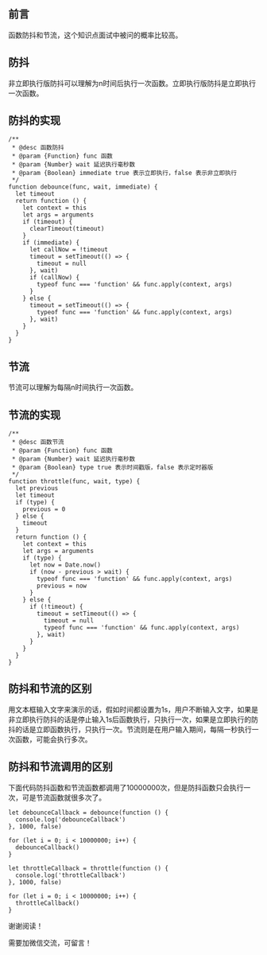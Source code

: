 ## 前言

函数防抖和节流，这个知识点面试中被问的概率比较高。

## 防抖

非立即执行版防抖可以理解为n时间后执行一次函数。立即执行版防抖是立即执行一次函数。

## 防抖的实现

```
/**
 * @desc 函数防抖
 * @param {Function} func 函数
 * @param {Number} wait 延迟执行毫秒数
 * @param {Boolean} immediate true 表示立即执行，false 表示非立即执行
 */
function debounce(func, wait, immediate) {
  let timeout
  return function () {
    let context = this
    let args = arguments
    if (timeout) {
      clearTimeout(timeout)
    }
    if (immediate) {
      let callNow = !timeout
      timeout = setTimeout(() => {
        timeout = null
      }, wait)
      if (callNow) {
        typeof func === 'function' && func.apply(context, args)
      }
    } else {
      timeout = setTimeout(() => {
        typeof func === 'function' && func.apply(context, args)
      }, wait)
    }
  }
}
```

## 节流

节流可以理解为每隔n时间执行一次函数。

## 节流的实现

```
/**
 * @desc 函数节流
 * @param {Function} func 函数
 * @param {Number} wait 延迟执行毫秒数
 * @param {Boolean} type true 表示时间戳版，false 表示定时器版
 */
function throttle(func, wait, type) {
  let previous
  let timeout
  if (type) {
    previous = 0
  } else {
    timeout
  }
  return function () {
    let context = this
    let args = arguments
    if (type) {
      let now = Date.now()
      if (now - previous > wait) {
        typeof func === 'function' && func.apply(context, args)
        previous = now
      }
    } else {
      if (!timeout) {
        timeout = setTimeout(() => {
          timeout = null
          typeof func === 'function' && func.apply(context, args)
        }, wait)
      }
    }
  }
}
```

## 防抖和节流的区别

用文本框输入文字来演示的话，假如时间都设置为1s，用户不断输入文字，如果是非立即执行防抖的话是停止输入1s后函数执行，只执行一次，如果是立即执行的防抖的话是立即函数执行，只执行一次。节流则是在用户输入期间，每隔一秒执行一次函数，可能会执行多次。

## 防抖和节流调用的区别

下面代码防抖函数和节流函数都调用了10000000次，但是防抖函数只会执行一次，可是节流函数就很多次了。

```
let debounceCallback = debounce(function () {
  console.log('debounceCallback')
}, 1000, false)

for (let i = 0; i < 10000000; i++) {
  debounceCallback()
}

let throttleCallback = throttle(function () {
  console.log('throttleCallback')
}, 1000, false)

for (let i = 0; i < 10000000; i++) {
  throttleCallback()
}
```

谢谢阅读！

需要加微信交流，可留言！